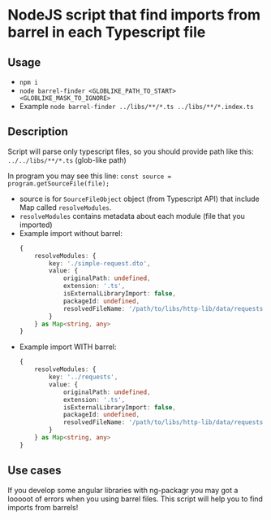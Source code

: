 # NodeJS script that find imports from barrel in each Typescript file
## Usage
- `npm i`
- `node barrel-finder <GLOBLIKE_PATH_TO_START> <GLOBLIKE_MASK_TO_IGNORE>`
- Example `node barrel-finder ../libs/**/*.ts ../libs/**/*.index.ts`

## Description
Script will parse only typescript files, so you should provide path like this: `../../libs/**/*.ts` (glob-like path)

In program you may see this line: `const source = program.getSourceFile(file);`
- source is for `SourceFileObject` object (from Typescript API) that include Map called `resolveModules`. 
- `resolveModules` contains metadata about each module (file that you imported)
- Example import without barrel:
    ```ts
    {
        resolveModules: {
            key: './simple-request.dto',
            value: {
                originalPath: undefined, 
                extension: '.ts', 
                isExternalLibraryImport: false, 
                packageId: undefined,
                resolvedFileName: '/path/to/libs/http-lib/data/requests/simple-request.dto.ts', 
            }
        } as Map<string, any>
    }
    ```
- Example import WITH barrel:
    ```ts
    {
        resolveModules: {
            key: '../requests',
            value: {
                originalPath: undefined, 
                extension: '.ts', 
                isExternalLibraryImport: false, 
                packageId: undefined,
                resolvedFileName: '/path/to/libs/http-lib/data/requests/index.ts', // This is our barrel file, we can use it for mark
            }
        } as Map<string, any>
    }
    ```

## Use cases
If you develop some angular libraries with ng-packagr you may got a looooot of errors when you using barrel files. This script will help you to find imports from barrels!